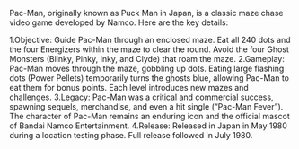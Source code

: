  Pac-Man, originally known as Puck Man in Japan, is a classic maze chase video game developed by Namco. Here are the key details:

1.Objective:
Guide Pac-Man through an enclosed maze.
Eat all 240 dots and the four Energizers within the maze to clear the round.
Avoid the four Ghost Monsters (Blinky, Pinky, Inky, and Clyde) that roam the maze.
2.Gameplay:
Pac-Man moves through the maze, gobbling up dots.
Eating large flashing dots (Power Pellets) temporarily turns the ghosts blue, allowing Pac-Man to eat them for bonus points.
Each level introduces new mazes and challenges.
3.Legacy:
Pac-Man was a critical and commercial success, spawning sequels, merchandise, and even a hit single (“Pac-Man Fever”).
The character of Pac-Man remains an enduring icon and the official mascot of Bandai Namco Entertainment.
4.Release:
Released in Japan in May 1980 during a location testing phase.
Full release followed in July 1980.
